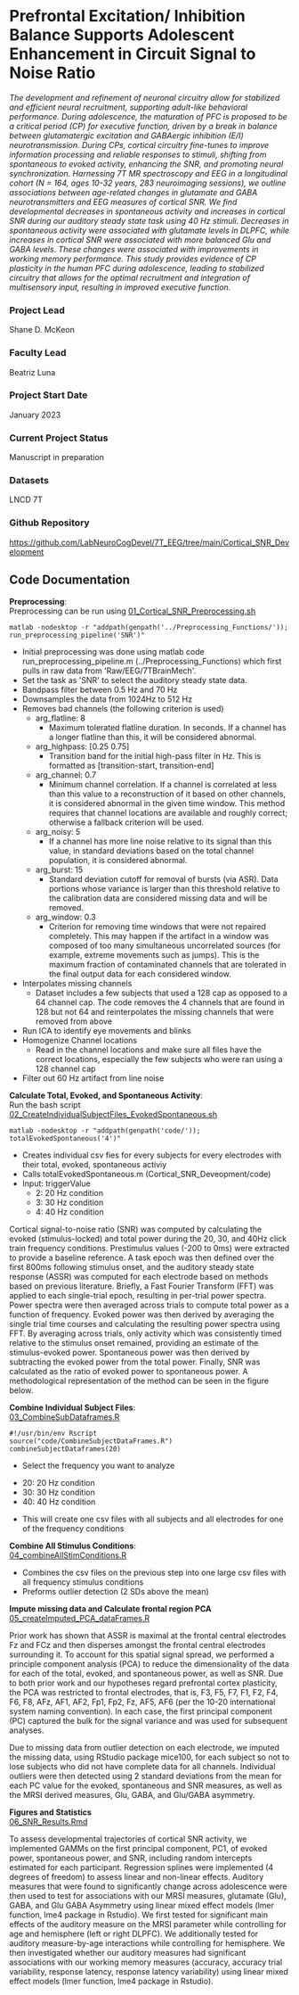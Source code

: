 <br>

# Prefrontal Excitation/ Inhibition Balance Supports Adolescent Enhancement in Circuit Signal to Noise Ratio

*The development and refinement of neuronal circuitry allow for stabilized and efficient neural recruitment, supporting adult-like behavioral performance. During adolescence, the maturation of PFC is proposed to be a critical period (CP) for executive function, driven by a break in balance between glutamatergic excitation and GABAergic inhibition (E/I) neurotransmission. During CPs, cortical circuitry fine-tunes to improve information processing and reliable responses to stimuli, shifting from spontaneous to evoked activity, enhancing the SNR, and promoting neural synchronization. Harnessing 7T MR spectroscopy and EEG in a longitudinal cohort (N = 164, ages 10-32 years, 283 neuroimaging sessions), we outline associations between age-related changes in glutamate and GABA neurotransmitters and EEG measures of cortical SNR. We find developmental decreases in spontaneous activity and increases in cortical SNR during our auditory steady state task using 40 Hz stimuli. Decreases in spontaneous activity were associated with glutamate levels in DLPFC, while increases in cortical SNR were associated with more balanced Glu and GABA levels. These changes were associated with improvements in working memory performance. This study provides evidence of CP plasticity in the human PFC during adolescence, leading to stabilized circuitry that allows for the optimal recruitment and integration of multisensory input, resulting in improved executive function.*


### Project Lead
Shane D. McKeon

### Faculty Lead
Beatriz Luna 

### Project Start Date
January 2023

### Current Project Status
Manuscript in preparation

### Datasets
LNCD 7T

### Github Repository
<https://github.com/LabNeuroCogDevel/7T_EEG/tree/main/Cortical_SNR_Development>

## Code Documentation
**Preprocessing**: 
<br>
Preprocessing can be run using [01_Cortical_SNR_Preprocessing.sh](/LabNeuroCogDevel/7T_EEG/blob/main/Cortical_SNR_Development/01_Cortical_SNR_Preprocessing.sh)
<br>

  ```matlab -nodesktop -r "addpath(genpath('../Preprocessing_Functions/')); run_preprocessing_pipeline('SNR')" ```
  
* Initial preprocessing was done using matlab code run_preprocessing_pipeline.m (../Preprocessing_Functions) which first pulls in raw data from 'Raw/EEG/7TBrainMech'.
* Set the task as 'SNR' to select the auditory steady state data.
* Bandpass filter between 0.5 Hz and 70 Hz
* Downsamples the data from 1024Hz to 512 Hz
* Removes bad channels (the following criterion is used)
  - arg_flatline: 8
    - Maximum tolerated flatline duration. In seconds. If a channel has a longer flatline than this, it will be considered abnormal.
  - arg_highpass: [0.25 0.75]
    - Transition band for the initial high-pass filter in Hz. This is formatted as [transition-start, transition-end]
  - arg_channel: 0.7
    - Minimum channel correlation. If a channel is correlated at less than this value to a reconstruction of it based on other channels, it is considered abnormal in the given time window. This method requires that channel locations are available and roughly correct; otherwise a fallback criterion will be used.
  - arg_noisy: 5
    - If a channel has more line noise relative to its signal than this value, in standard deviations based on the total channel population, it is considered abnormal.
  - arg_burst: 15
    - Standard deviation cutoff for removal of bursts (via ASR). Data portions whose variance is larger than this threshold relative to the calibration data are considered missing data and will be removed. 
  - arg_window: 0.3
    - Criterion for removing time windows that were not repaired completely. This may happen if the artifact in a window was composed of too many simultaneous uncorrelated sources (for example, extreme movements such as jumps). This is the maximum fraction of contaminated channels that are tolerated in the final output data for each considered window.
* Interpolates missing channels
  - Dataset includes a few subjects that used a 128 cap as opposed to a 64 channel cap. The code removes the 4 channels that are found in 128 but not 64 and reinterpolates the missing channels that were removed from above
* Run ICA to identify eye movements and blinks
* Homogenize Channel locations
  - Read in the channel locations and make sure all files have the correct locations, especially the few subjects who were ran using a 128 channel cap
* Filter out 60 Hz artifact from line noise

**Calculate Total, Evoked, and Spontaneous Activity**: 
<br>
Run the bash script [02_CreateIndividualSubjectFiles_EvokedSpontaneous.sh](https://github.com/LabNeuroCogDevel/7T_EEG/blob/main/Cortical_SNR_Development/02_CreateIndividualSubjectFiles_EvokedSpontaneous.sh)

```matlab -nodesktop -r "addpath(genpath('code/')); totalEvokedSpontaneous('4')"```

* Creates individual csv fies for every subjects for every electrodes with their total, evoked, spontaneous activiy
* Calls totalEvokedSpontaneous.m (Cortical_SNR_Deveopment/code)
* Input: triggerValue
  - 2: 20 Hz condition
  - 3: 30 Hz condition
  - 4: 40 Hz condition
 
Cortical signal-to-noise ratio (SNR) was computed by calculating the evoked (stimulus-locked) and total power during the 20, 30, and 40Hz click train frequency conditions. Prestimulus values (-200 to 0ms) were extracted to provide a baseline reference. A task epoch was then defined over the first 800ms following stimulus onset, and the auditory steady state response (ASSR) was computed for each electrode based on methods based on previous literature. Briefly, a Fast Fourier Transform (FFT) was applied to each single-trial epoch, resulting in per-trial power spectra. Power spectra were then averaged across trials to compute total power as a function of frequency. Evoked power was then derived by averaging the single trial time courses and calculating the resulting power spectra using FFT. By averaging across trials, only activity which was consistently timed relative to the stimulus onset remained, providing an estimate of the stimulus-evoked power. Spontaneous power was then derived by subtracting the evoked power from the total power. Finally, SNR was calculated as the ratio of evoked power to spontaneous power. A methodological representation of the method can be seen in the figure below.


 
**Combine Individual Subject Files**: 
<br>
[03_CombineSubDataframes.R](https://github.com/LabNeuroCogDevel/7T_EEG/blob/main/Cortical_SNR_Development/03_CombineSubDataframes.R)

```
#!/usr/bin/env Rscript
source("code/CombineSubjectDataFrames.R")
combineSubjectDataframes(20)
```

* Select the frequency you want to analyze
 - 20: 20 Hz condition
 - 30: 30 Hz condition
 - 40: 40 Hz condition
* This will create one csv files with all subjects and all electrodes for one of the frequency conditions

**Combine All Stimulus Conditions**: 
<br>
[04_combineAllStimConditions.R](https://github.com/LabNeuroCogDevel/7T_EEG/blob/main/Cortical_SNR_Development/04_combineAllStimConditions.R)

* Combines the csv files on the previous step into one large csv files with all frequency stimulus conditions
* Preforms outlier detection (2 SDs above the mean)

**Impute missing data and Calculate frontal region PCA**
<br>
[05_createImputed_PCA_dataFrames.R](https://github.com/LabNeuroCogDevel/7T_EEG/blob/main/Cortical_SNR_Development/05_createImputed_PCA_dataFrames.R)

Prior work has shown that ASSR is maximal at the frontal central electrodes Fz and FCz and then disperses amongst the frontal central electrodes surrounding it. To account for this spatial signal spread, we performed a principle component analysis (PCA) to reduce the dimensionality of the data for each of the total, evoked, and spontaneous power, as well as SNR. Due to both prior work and our hypotheses regard prefrontal cortex plasticity, the PCA was restricted to frontal electrodes, that is, F3, F5, F7, F1, F2, F4, F6, F8, AFz, AF1, AF2, Fp1, Fp2, Fz, AF5, AF6 (per the 10-20 international system naming convention). In each case, the first principal component (PC) captured the bulk for the signal variance and was used for subsequent analyses. 

Due to missing data from outlier detection on each electrode, we imputed the missing data, using RStudio package mice100, for each subject so not to lose subjects who did not have complete data for all channels. Individual outliers were then detected using 2 standard deviations from the mean for each PC value for the evoked, spontaneous and SNR measures, as well as the MRSI derived measures, Glu, GABA, and Glu/GABA asymmetry.



**Figures and Statistics**
<br>
[06_SNR_Results.Rmd](https://github.com/LabNeuroCogDevel/7T_EEG/blob/main/Cortical_SNR_Development/06_SNR_Results.Rmd)

To assess developmental trajectories of cortical SNR activity, we implemented GAMMs on the first principal component, PC1, of evoked power, spontaneous power, and SNR, including random intercepts estimated for each participant. Regression splines were implemented (4 degrees of freedom) to assess linear and non-linear effects. Auditory measures that were found to significantly change across adolescence were then used to test for associations with our MRSI measures, glutamate (Glu), GABA, and Glu GABA Asymmetry using linear mixed effect models (lmer function, lme4 package in Rstudio). We first tested for significant main effects of the auditory measure on the MRSI parameter while controlling for age and hemisphere (left or right DLPFC). We additionally tested for auditory measure-by-age interactions while controlling for hemisphere. 	We then investigated whether our auditory measures had significant associations with our working memory measures (accuracy, accuracy trial variability, response latency, response latency variability) using linear mixed effect models (lmer function, lme4 package in Rstudio). 

  
